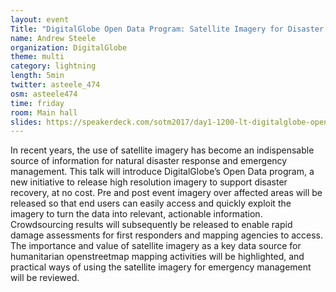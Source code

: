 ```yaml
---
layout: event
Title: "DigitalGlobe Open Data Program: Satellite Imagery for Disaster Response"
name: Andrew Steele
organization: DigitalGlobe
theme: multi
category: lightning
length: 5min
twitter: asteele_474
osm: asteele474
time: friday
room: Main hall
slides: https://speakerdeck.com/sotm2017/day1-1200-lt-digitalglobe-open-data-program-satellite-imagery-for-disaster-response
---
```

In recent years, the use of satellite imagery has become an indispensable source of information for natural disaster response and emergency management. This talk will introduce DigitalGlobe’s Open Data program, a new initiative to release high resolution imagery to support disaster recovery, at no cost. Pre and post event imagery over affected areas will be released so that end users can easily access and quickly exploit the imagery to turn the data into relevant, actionable information. Crowdsourcing results will subsequently be released to enable rapid damage assessments for first responders and mapping agencies to access. The importance and value of satellite imagery as a key data source for humanitarian openstreetmap mapping activities will be highlighted, and practical ways of using the satellite imagery for emergency management will be reviewed.

